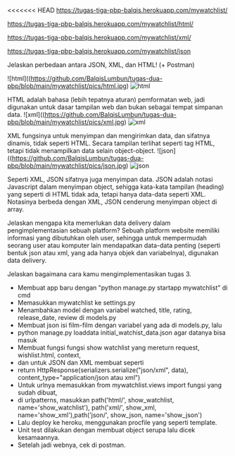 <<<<<<< HEAD
https://tugas-tiga-pbp-balqis.herokuapp.com/mywatchlist/
 
https://tugas-tiga-pbp-balqis.herokuapp.com/mywatchlist/html/

https://tugas-tiga-pbp-balqis.herokuapp.com/mywatchlist/xml/

https://tugas-tiga-pbp-balqis.herokuapp.com/mywatchlist/json

 Jelaskan perbedaan antara JSON, XML, dan HTML! (+ Postman)
 
 ![html]((https://github.com/BalqisLumbun/tugas-dua-pbp/blob/main/mywatchlist/pics/html.jpg)
 ![html](https://user-images.githubusercontent.com/93909538/191421394-1545dbd4-426b-4890-b1da-81f54e3677d8.jpg)

 HTML adalah bahasa (lebih tepatnya aturan) pemformatan web, jadi digunakan untuk 
 dasar tampilan web dan bukan sebagai tempat simpanan data.
 ![xml]((https://github.com/BalqisLumbun/tugas-dua-pbp/blob/main/mywatchlist/pics/xml.jpg)
 ![xml](https://user-images.githubusercontent.com/93909538/191421440-975b07ed-3b30-42c4-8a62-2bf643e38f23.jpg)

 XML fungsinya untuk menyimpan dan mengirimkan data, dan sifatnya dinamis, tidak seperti HTML. Secara tampilan
 terlihat seperti tag HTML, tetapi tidak menampilkan data selain object-object.
 ![json]((https://github.com/BalqisLumbun/tugas-dua-pbp/blob/main/mywatchlist/pics/json.jpg)
 ![json](https://user-images.githubusercontent.com/93909538/191421466-2128435a-3a23-4362-b715-e4ca1e237f22.jpg)

 Seperti XML, JSON sifatnya juga menyimpan data. JSON adalah notasi Javascript dalam menyimpan object,
 sehigga kata-kata tampilan (heading) yang seperti di HTML tidak ada, tetapi hanya data-data seperti XML.
 Notasinya berbeda dengan XML, JSON cenderung menyimpan object di array.
 
 Jelaskan mengapa kita memerlukan data delivery dalam pengimplementasian sebuah platform?
 Sebuah platform website memiliki informasi yang dibutuhkan oleh user, sehingga untuk mempermudah
 seorang user atau komputer lain mendapatkan data-data penting (seperti bentuk json atau xml, yang ada
 hanya objek dan variabelnya), digunakan data delivery.
 
 Jelaskan bagaimana cara kamu mengimplementasikan tugas 3.
 - Membuat app baru dengan "python manage.py startapp mywatchlist" di cmd
 - Memasukkan mywatchlist ke settings.py
 - Menambahkan model dengan variabel watched, title, rating, release_date, review di models.py
 - Membuat json isi film-film dengan variabel yang ada di models.py, lalu
 - python manage.py loaddata initial_watchist_data.json agar datanya bisa masuk
 - Membuat fungsi fungsi show watchlist yang mereturn request, wishlist.html, context,
 - dan untuk JSON dan XML membuat seperti 
 - return HttpResponse(serializers.serialize("json/xml", data), content_type="application/json atau xml")
 - Untuk urlnya memasukkan from mywatchlist.views import fungsi yang sudah dibuat,
 - di urlpatterns, masukkan path('html/', show_watchlist, name='show_watchlist'),
    path('xml/', show_xml, name='show_xml'),path('json/', show_json, name='show_json')
 - Lalu deploy ke heroku, menggunakan procfile yang seperti template.
 - Unit test dilakukan dengan membuat object serupa lalu dicek kesamaannya.
 - Setelah jadi webnya, cek di postman.
